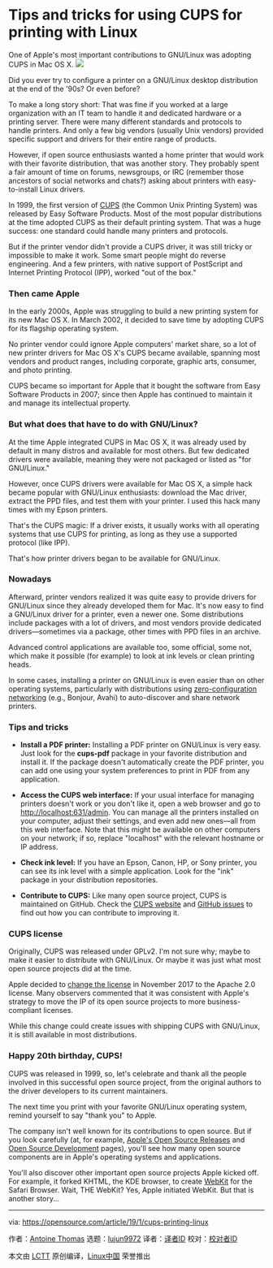[#]: collector: (lujun9972)
[#]: translator: ( )
[#]: reviewer: ( )
[#]: publisher: ( )
[#]: url: ( )
[#]: subject: (Tips and tricks for using CUPS for printing with Linux)
[#]: via: (https://opensource.com/article/19/1/cups-printing-linux)
[#]: author: (Antoine Thomas https://opensource.com/users/ttoine)

Tips and tricks for using CUPS for printing with Linux
======
One of Apple's most important contributions to GNU/Linux was adopting CUPS in Mac OS X.
![](https://opensource.com/sites/default/files/styles/image-full-size/public/lead-images/email_paper_envelope_document.png?itok=uPj_kouJ)

Did you ever try to configure a printer on a GNU/Linux desktop distribution at the end of the '90s? Or even before?

To make a long story short: That was fine if you worked at a large organization with an IT team to handle it and dedicated hardware or a printing server. There were many different standards and protocols to handle printers. And only a few big vendors (usually Unix vendors) provided specific support and drivers for their entire range of products.

However, if open source enthusiasts wanted a home printer that would work with their favorite distribution, that was another story. They probably spent a fair amount of time on forums, newsgroups, or IRC (remember those ancestors of social networks and chats?) asking about printers with easy-to-install Linux drivers.

In 1999, the first version of [CUPS][1] (the Common Unix Printing System) was released by Easy Software Products. Most of the most popular distributions at the time adopted CUPS as their default printing system. That was a huge success: one standard could handle many printers and protocols.

But if the printer vendor didn't provide a CUPS driver, it was still tricky or impossible to make it work. Some smart people might do reverse engineering. And a few printers, with native support of PostScript and Internet Printing Protocol (IPP), worked "out of the box."

### Then came Apple

In the early 2000s, Apple was struggling to build a new printing system for its new Mac OS X. In March 2002, it decided to save time by adopting CUPS for its flagship operating system.

No printer vendor could ignore Apple computers' market share, so a lot of new printer drivers for Mac OS X's CUPS became available, spanning most vendors and product ranges, including corporate, graphic arts, consumer, and photo printing.

CUPS became so important for Apple that it bought the software from Easy Software Products in 2007; since then Apple has continued to maintain it and manage its intellectual property.

### But what does that have to do with GNU/Linux?

At the time Apple integrated CUPS in Mac OS X, it was already used by default in many distros and available for most others. But few dedicated drivers were available, meaning they were not packaged or listed as "for GNU/Linux."

However, once CUPS drivers were available for Mac OS X, a simple hack became popular with GNU/Linux enthusiasts: download the Mac driver, extract the PPD files, and test them with your printer. I used this hack many times with my Epson printers.

That's the CUPS magic: If a driver exists, it usually works with all operating systems that use CUPS for printing, as long as they use a supported protocol (like IPP).

That's how printer drivers began to be available for GNU/Linux.

### Nowadays

Afterward, printer vendors realized it was quite easy to provide drivers for GNU/Linux since they already developed them for Mac. It's now easy to find a GNU/Linux driver for a printer, even a newer one. Some distributions include packages with a lot of drivers, and most vendors provide dedicated drivers—sometimes via a package, other times with PPD files in an archive.

Advanced control applications are available too, some official, some not, which make it possible (for example) to look at ink levels or clean printing heads.

In some cases, installing a printer on GNU/Linux is even easier than on other operating systems, particularly with distributions using [zero-configuration networking][2] (e.g., Bonjour, Avahi) to auto-discover and share network printers.

### Tips and tricks

  * **Install a PDF printer:** Installing a PDF printer on GNU/Linux is very easy. Just look for the **cups-pdf** package in your favorite distribution and install it. If the package doesn't automatically create the PDF printer, you can add one using your system preferences to print in PDF from any application.

  * **Access the CUPS web interface:** If your usual interface for managing printers doesn't work or you don't like it, open a web browser and go to <http://localhost:631/admin>. You can manage all the printers installed on your computer, adjust their settings, and even add new ones—all from this web interface. Note that this might be available on other computers on your network; if so, replace "localhost" with the relevant hostname or IP address.

  * **Check ink level:** If you have an Epson, Canon, HP, or Sony printer, you can see its ink level with a simple application. Look for the "ink" package in your distribution repositories.

  * **Contribute to CUPS:** Like many open source project, CUPS is maintained on GitHub. Check the [CUPS website][1] and [GitHub issues][3] to find out how you can contribute to improving it.




### CUPS license

Originally, CUPS was released under GPLv2. I'm not sure why; maybe to make it easier to distribute with GNU/Linux. Or maybe it was just what most open source projects did at the time.

Apple decided to [change the license][4] in November 2017 to the Apache 2.0 license. Many observers commented that it was consistent with Apple's strategy to move the IP of its open source projects to more business-compliant licenses.

While this change could create issues with shipping CUPS with GNU/Linux, it is still available in most distributions.

### Happy 20th birthday, CUPS!

CUPS was released in 1999, so, let's celebrate and thank all the people involved in this successful open source project, from the original authors to the driver developers to its current maintainers.

The next time you print with your favorite GNU/Linux operating system, remind yourself to say "thank you" to Apple.

The company isn't well known for its contributions to open source. But if you look carefully (at, for example, [Apple's Open Source Releases][5] and [Open Source Development][6] pages), you'll see how many open source components are in Apple's operating systems and applications.

You'll also discover other important open source projects Apple kicked off. For example, it forked KHTML, the KDE browser, to create [WebKit][7] for the Safari Browser. Wait, THE WebKit? Yes, Apple initiated WebKit. But that is another story...

--------------------------------------------------------------------------------

via: https://opensource.com/article/19/1/cups-printing-linux

作者：[Antoine Thomas][a]
选题：[lujun9972][b]
译者：[译者ID](https://github.com/译者ID)
校对：[校对者ID](https://github.com/校对者ID)

本文由 [LCTT](https://github.com/LCTT/TranslateProject) 原创编译，[Linux中国](https://linux.cn/) 荣誉推出

[a]: https://opensource.com/users/ttoine
[b]: https://github.com/lujun9972
[1]: https://www.cups.org/
[2]: https://en.wikipedia.org/wiki/Zero-configuration_networking#Major_implementations
[3]: https://github.com/apple/cups/issues
[4]: https://www.cups.org/blog/2017-11-07-cups-license-change.html
[5]: https://opensource.apple.com/
[6]: https://developer.apple.com/opensource/
[7]: https://webkit.org/

